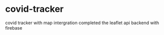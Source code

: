 # covid-tracker
covid tracker with map intergration
completed the leaflet api
backend with firebase

